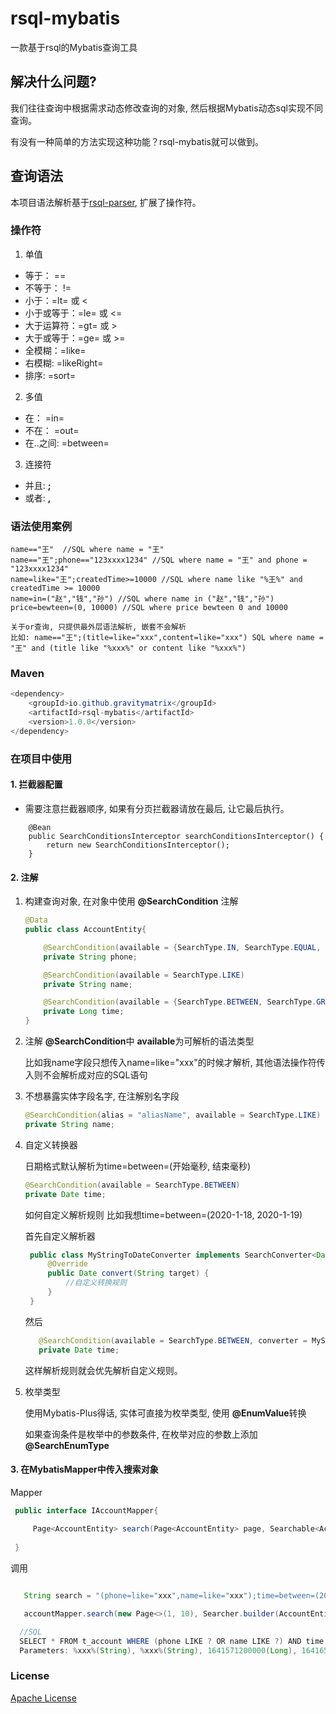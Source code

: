 # rsql-mybatis
一款基于rsql的Mybatis查询工具

## 解决什么问题?
我们往往查询中根据需求动态修改查询的对象, 然后根据Mybatis动态sql实现不同查询。

有没有一种简单的方法实现这种功能？rsql-mybatis就可以做到。

## 查询语法
本项目语法解析基于[rsql-parser](https://github.com/jirutka/rsql-parser), 扩展了操作符。

### 操作符

1. 单值
- 等于： ==
- 不等于： !=
- 小于：=lt= 或 <
- 小于或等于：=le= 或 <=
- 大于运算符：=gt= 或 >
- 大于或等于：=ge= 或 >=
- 全模糊：=like=
- 右模糊: =likeRight=
- 排序: =sort=

2. 多值
- 在： =in=
- 不在： =out=
- 在..之间: =between=

3. 连接符

- 并且: **;**
- 或者: **,**

### 语法使用案例

```
name=="王"  //SQL where name = "王"
name=="王";phone=="123xxxx1234" //SQL where name = "王" and phone = "123xxxx1234"
name=like="王";createdTime>=10000 //SQL where name like "%王%" and createdTime >= 10000
name=in=("赵","钱","孙") //SQL where name in ("赵","钱","孙")
price=bewteen=(0, 10000) //SQL where price bewteen 0 and 10000

关于or查询, 只提供最外层语法解析, 嵌套不会解析
比如: name=="王";(title=like="xxx",content=like="xxx") SQL where name = "王" and (title like "%xxx%" or content like "%xxx%")

```

### Maven

```java
<dependency>
    <groupId>io.github.gravitymatrix</groupId>
    <artifactId>rsql-mybatis</artifactId>
    <version>1.0.0</version>
</dependency>
```

### 在项目中使用

#### 1. 拦截器配置

- 需要注意拦截器顺序, 如果有分页拦截器请放在最后, 让它最后执行。
```
    @Bean
    public SearchConditionsInterceptor searchConditionsInterceptor() {
        return new SearchConditionsInterceptor();
    }
```

#### 2. 注解

1. 构建查询对象, 在对象中使用 **@SearchCondition** 注解
    ```java
    @Data
    public class AccountEntity{
    
        @SearchCondition(available = {SearchType.IN, SearchType.EQUAL, SearchType.LIKE})
        private String phone;
    
        @SearchCondition(available = SearchType.LIKE)
        private String name;
    
        @SearchCondition(available = {SearchType.BETWEEN, SearchType.GREATER_THAN_OR_EQUAL, SearchType.GREATER_THAN_OR_EQUAL, SearchType.LESS_THAN, SearchType.LESS_THAN_OR_EQUAL}, converter = DateToLongConverter.class)
        private Long time;
    }
    ```
2. 注解 **@SearchCondition**中 **available**为可解析的语法类型

   比如我name字段只想传入name=like="xxx"的时候才解析, 其他语法操作符传入则不会解析成对应的SQL语句
   
3. 不想暴露实体字段名字, 在注解别名字段
   ```java
   @SearchCondition(alias = "aliasName", available = SearchType.LIKE)
   private String name;
   ```

4. 自定义转换器

   日期格式默认解析为time=between=(开始毫秒, 结束毫秒)
   
   ```java
   @SearchCondition(available = SearchType.BETWEEN)
   private Date time;
   ```
   如何自定义解析规则 比如我想time=between=(2020-1-18, 2020-1-19)
   
   首先自定义解析器
   ```java
    public class MyStringToDateConverter implements SearchConverter<Date> {
        @Override
        public Date convert(String target) {
            //自定义转换规则
        }
    }
   ```
   然后
   ```java
      @SearchCondition(available = SearchType.BETWEEN, converter = MyStringToDateConverter.class)
      private Date time;
   ``` 
   这样解析规则就会优先解析自定义规则。
5. 枚举类型

   使用Mybatis-Plus得话, 实体可直接为枚举类型, 使用 **@EnumValue**转换
   
   如果查询条件是枚举中的参数条件, 在枚举对应的参数上添加 **@SearchEnumType**
      
   
#### 3. 在MybatisMapper中传入搜索对象
   Mapper
   ```java
    public interface IAccountMapper{
    
        Page<AccountEntity> search(Page<AccountEntity> page, Searchable<AccountEntity> searchable);
        
    }
   ```
  调用
  ```java

     String search = "(phone=like="xxx",name=like="xxx");time=between=(2022-01-08,2022-01-09)";

     accountMapper.search(new Page<>(1, 10), Searcher.builder(AccountEntity.class).search(search).build());

    //SQL
    SELECT * FROM t_account WHERE (phone LIKE ? OR name LIKE ?) AND time BETWEEN ? AND ?
    Parameters: %xxx%(String), %xxx%(String), 1641571200000(Long), 1641657600000(Long)
  ```

### License
[Apache License](https://github.com/GravityMatrix/rsql-mybatis/blob/main/LICENSE)